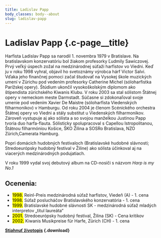 ```yaml
---
title: Ladislav Papp
body_classes: body--about
slug: ladislav-papp
---
```


# Ladislav Papp {.c-page__title}

Harfista Ladislav Papp sa narodil 1. novembra 1979 v Bratislave. Na
bratislavskom konzervatóriu bol žiakom profesorky Ľudmily Sawiczovej. Prvý veľký
úspech zožal na medzinárodnej súťaži harfistov vo Viedni. Keď ju v roku 1998
vyhral, objavil ho svetoznámy výrobca hárf Victor Salvi. Vďaka jeho finančnej
pomoci začal študovať na Vysokej škole muzických umení v Zürichu pod vedením
profesorky Catherine Michel (sóloharfistka Parížskej opery). Štúdium ukončil
vysokoškolským diplomom ako štipendista zürichského Kiwanis Klubu. V roku 2003
sa stal sólistom Štátnej opery v nemeckom meste Darmstadt. Súčasne si
zdokonaľoval svoje umenie pod vedením Xavier De Maistre (sóloharfista
Viedenských filharmonikov) v Hamburgu. Od roku 2004 je členom Scénického
orchestra Štátnej opery vo Viedni a stály substitut u Viedenských filharmonikov.
Zároveň vystupuje aj ako sólista a so svojou manželkou Justinou Papp tvoria duo
harfa-flauta. Sólisticky spolupracoval s Capellou Istropolitanou, Štátnou
filharmóniou Košice, ŠKO Žilina a SOSRo Bratislava, NZO Zürich,Camerata Hamburg.

Popri domácich hudobných festivaloch (Bratislavské hudobné slávnosti;
Stredoeurópsky hudobný festival v Žiline) ako sólista účinkoval aj na viacerých
medzinárodných podujatiach.

V roku 1999 vydal svoj debutový album na CD-nosiči s názvom _Harp is my No.1_

## Ocenenia:

- <mark>1998\.</mark> Reinl-Preis medzinárodná súťaž harfistov, Viedeň (A) - 1. cena
- <mark>1998\.</mark> Súťaž poslucháčov Bratislavského konzervatória - 1. cena
- <mark>1999\.</mark> Bratislavské hudobné slávnosti SK - medzinárodná súťaž mladých
interpretov „titul laureáta“
- <mark>2001\.</mark> Stredoeurópsky hudobný festival, Žilina (SK) - Cena kritikov
- <mark>2002\.</mark> Kiwanis Musikpreise für Harfe, Zürich (CH) - 1. cena

**[Stiahnuť životopis](Ladislav-Papp-cv-sk.pdf?target=_blank) {.download}**
